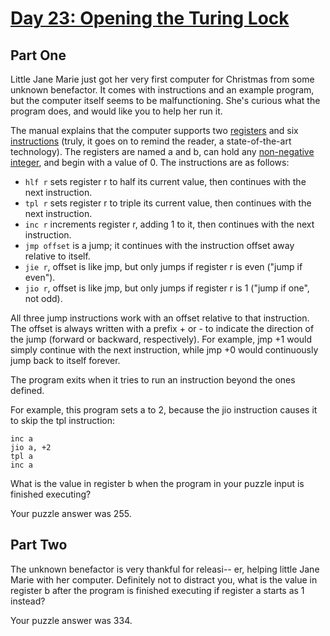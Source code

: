 # [Day 23: Opening the Turing Lock](https://adventofcode.com/2015/day/23)

## Part One

Little Jane Marie just got her very first computer for Christmas from some unknown benefactor. It comes with instructions and an example program, but the computer itself seems to be malfunctioning. She's curious what the program does, and would like you to help her run it.

The manual explains that the computer supports two [registers](https://en.wikipedia.org/wiki/Processor_register) and six [instructions](https://en.wikipedia.org/wiki/Instruction_set) (truly, it goes on to remind the reader, a state-of-the-art technology). The registers are named a and b, can hold any [non-negative integer](https://en.wikipedia.org/wiki/Natural_number), and begin with a value of 0. The instructions are as follows:

- `hlf r` sets register r to half its current value, then continues with the next instruction.
- `tpl r` sets register r to triple its current value, then continues with the next instruction.
- `inc r` increments register r, adding 1 to it, then continues with the next instruction.
- `jmp offset` is a jump; it continues with the instruction offset away relative to itself.
- `jie r`, offset is like jmp, but only jumps if register r is even ("jump if even").
- `jio r`, offset is like jmp, but only jumps if register r is 1 ("jump if one", not odd).

All three jump instructions work with an offset relative to that instruction. The offset is always written with a prefix + or - to indicate the direction of the jump (forward or backward, respectively). For example, jmp +1 would simply continue with the next instruction, while jmp +0 would continuously jump back to itself forever.

The program exits when it tries to run an instruction beyond the ones defined.

For example, this program sets a to 2, because the jio instruction causes it to skip the tpl instruction:

```
inc a
jio a, +2
tpl a
inc a
```

What is the value in register b when the program in your puzzle input is finished executing?

Your puzzle answer was 255.

## Part Two

The unknown benefactor is very thankful for releasi-- er, helping little Jane Marie with her computer. Definitely not to distract you, what is the value in register b after the program is finished executing if register a starts as 1 instead?

Your puzzle answer was 334.
